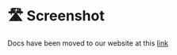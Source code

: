 # 🛣️ Screenshot

Docs have been moved to our website at this [link](https://tomatophp.com/en/open-source/filament-translation-component)
